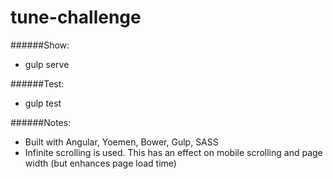 # tune-challenge

######Show: 
* gulp serve

######Test: 
* gulp test

######Notes:
* Built with Angular, Yoemen, Bower, Gulp, SASS
* Infinite scrolling is used. This has an effect on mobile scrolling and page width (but enhances page load time)
